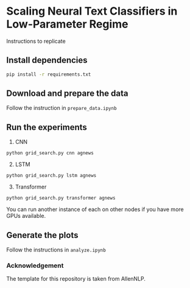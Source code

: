 # Scaling Neural Text Classifiers in Low-Parameter Regime

Instructions to replicate
## Install dependencies
```bash
pip install -r requirements.txt
```
## Download and prepare the data
Follow the instruction in `prepare_data.ipynb`
## Run the experiments
1. CNN
```
python grid_search.py cnn agnews
```
2. LSTM
```
python grid_search.py lstm agnews
```
3. Transformer
```
python grid_search.py transformer agnews
```
You can run another instance of each on other nodes if you have more GPUs available.
## Generate the plots
Follow the instructions in `analyze.ipynb`

### Acknowledgement
The template for this repository is taken from AllenNLP.
